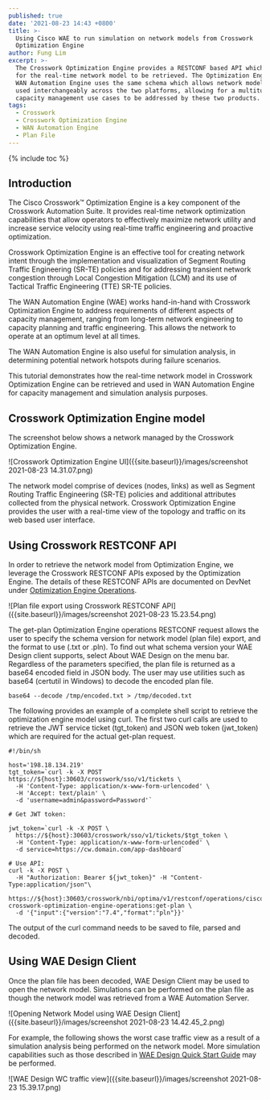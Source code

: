```yaml
---
published: true
date: '2021-08-23 14:43 +0800'
title: >-
  Using Cisco WAE to run simulation on network models from Crosswork
  Optimization Engine
author: Fung Lim
excerpt: >-
  The Crosswork Optimization Engine provides a RESTCONF based API which allows
  for the real-time network model to be retrieved. The Optimization Engine and
  WAN Automation Engine uses the same schema which allows network models to be
  used interchangeably across the two platforms, allowing for a multitude of
  capacity management use cases to be addressed by these two products.
tags:
  - Crosswork
  - Crosswork Optimization Engine
  - WAN Automation Engine
  - Plan File
---
```

{% include toc %}

## Introduction

The Cisco Crosswork™ Optimization Engine is a key component of the Crosswork Automation Suite. It 
provides real-time network optimization capabilities that allow operators to effectively maximize network utility and increase service velocity using real-time traffic engineering and proactive optimization.

Crosswork Optimization Engine is an effective tool for creating network intent through the implementation and visualization of Segment Routing Traffic Engineering (SR-TE) policies and for addressing transient network congestion through Local Congestion Mitigation (LCM) and its use of Tactical Traffic Engineering (TTE) SR-TE policies.

The WAN Automation Engine (WAE) works hand-in-hand with Crosswork Optimization Engine to address  requirements of different aspects of capacity management, ranging from long-term network engineering to capacity planning and traffic engineering. This allows the network to operate at an optimum level at all times.

The WAN Automation Engine is also useful for simulation analysis, in determining potential network hotspots during failure scenarios. 

This tutorial demonstrates how the real-time network model in Crosswork Optimization Engine can be retrieved and used in WAN Automation Engine for capacity management and simulation analysis purposes.

## Crosswork Optimization Engine model

The screenshot below shows a network managed by the Crosswork Optimization Engine. 

![Crosswork Optimization Engine UI]({{site.baseurl}}/images/screenshot 2021-08-23 14.31.07.png)

The network model comprise of devices (nodes, links) as well as Segment Routing Traffic Engineering (SR-TE) policies and additional attributes collected from the physical network. Crosswork Optimization Engine provides the user with a real-time view of the topology and traffic on its web based user interface.

## Using Crosswork RESTCONF API

In order to retrieve the network model from Optimization Engine, we leverage the Crosswork RESTCONF APIs exposed by the Optimization Engine. The details of these RESTCONF APIs are documented on DevNet under [Optimization Engine Operations](https://developer.cisco.com/docs/crosswork/#!crosswork-optimization-engine-apis-2-0-release-apis-optimization-engine-operations).

![Plan file export using Crosswork RESTCONF API]({{site.baseurl}}/images/screenshot 2021-08-23 15.23.54.png)


The get-plan Optimization Engine operations RESTCONF request allows the user to specify the schema version for network model (plan file) export, and the format to use (.txt or .pln). To find out what schema version your WAE Design client supports, select About WAE Design on the menu bar. Regardless of the parameters specified, the plan file is returned as a base64 encoded field in JSON body. The user may use utilities such as base64 (certutil in Windows) to decode the encoded plan file.

```
base64 --decode /tmp/encoded.txt > /tmp/decoded.txt
```

The following provides an example of a complete shell script to retrieve the optimization engine model using curl. The first two curl calls are used to retrieve the JWT service ticket (tgt_token) and JSON web token (jwt_token) which are required for the actual get-plan request.


```
#!/bin/sh

host='198.18.134.219'
tgt_token=`curl -k -X POST https://${host}:30603/crosswork/sso/v1/tickets \
  -H 'Content-Type: application/x-www-form-urlencoded' \
  -H 'Accept: text/plain' \
  -d 'username=admin&password=Password'`

# Get JWT token:

jwt_token=`curl -k -X POST \
  https://${host}:30603/crosswork/sso/v1/tickets/$tgt_token \
  -H 'Content-Type: application/x-www-form-urlencoded' \
  -d service=https://cw.domain.com/app-dashboard`

# Use API:
curl -k -X POST \
  -H "Authorization: Bearer ${jwt_token}" -H "Content-Type:application/json"\
  https://${host}:30603/crosswork/nbi/optima/v1/restconf/operations/cisco-crosswork-optimization-engine-operations:get-plan \
  -d '{"input":{"version":"7.4","format":"pln"}}'

```

The output of the curl command needs to be saved to file, parsed and decoded.


## Using WAE Design Client 

Once the plan file has been decoded, WAE Design Client may be used to open the network model. Simulations can be performed on the plan file as though the network model was retrieved from a WAE Automation Server.

![Opening Network Model using WAE Design Client]({{site.baseurl}}/images/screenshot 2021-08-23 14.42.45_2.png)


For example, the following shows the worst case traffic view as a result of a simulation analysis being performed on the network model. More simulation capabilities such as those described in [WAE Design Quick Start Guide](https://developer.cisco.com/docs/wan-automation-engine/#!wae-design-quick-start-guide) may be performed.

![WAE Design WC traffic view]({{site.baseurl}}/images/screenshot 2021-08-23 15.39.17.png)
